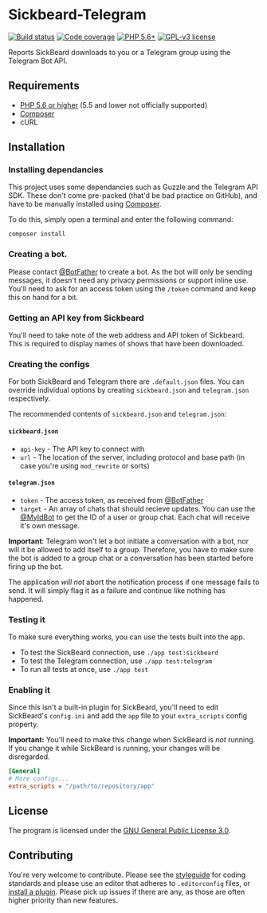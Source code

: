 # Sickbeard-Telegram

[![Build status][shield-build]][link-build]
[![Code coverage][shield-cover]][link-cover]
[![PHP 5.6+][shield-php]][php]
[![GPL-v3 license][shield-license]][license]

Reports SickBeard downloads to you or a Telegram group using the Telegram Bot
API.

## Requirements

 - [PHP 5.6 or higher][php] (5.5 and lower not officially supported)
 - [Composer][composer]
 - cURL

## Installation

### Installing dependancies

This project uses some dependancies such as Guzzle and the Telegram API SDK.
These don't come pre-packed (that'd be bad practice on GitHub), and have to be
manually installed using [Composer][composer].

To do this, simply open a terminal and enter the following command:
```shell
composer install
```

### Creating a bot.

Please contact [@BotFather][] to create a bot. As the bot will only be
sending messages, it doesn't need any privacy permissions or support inline use.
You'll need to ask for an access token using the `/token` command and keep this
on hand for a bit.

### Getting an API key from Sickbeard

You'll need to take note of the web address and API token of Sickbeard. This is
required to display names of shows that have been downloaded.

### Creating the configs

For both SickBeard and Telegram there are `.default.json` files. You can
override individual options by creating `sickbeard.json` and `telegram.json`
respectively.

The recommended contents of `sickbeard.json` and `telegram.json`:

#### `sickbeard.json`
 -  `api-key` - The API key to connect with
 -  `url` - The location of the server, including protocol and base path (in
    case you're using `mod_rewrite` or sorts)

#### `telegram.json`
 -  `token` - The access token, as received from [@BotFather][]
 -  `target` - An array of chats that should recieve updates. You can use the
    [@MyIdBot][] to get the ID of a user or group chat. Each chat will receive
    it's own message.

**Important**: Telegram won't let a bot initiate a conversation with a bot, nor
will it be allowed to add itself to a group. Therefore, you have to make sure
the bot is added to a group chat or a conversation has been started before
firing up the bot.

The application *will not* abort the notification process if one message fails
to send. It will simply flag it as a failure and continue like nothing has
happened.

### Testing it

To make sure everything works, you can use the tests built into the app.

 - To test the SickBeard connection, use `./app test:sickbeard`
 - To test the Telegram connection, use `./app test:telegram`
 - To run all tests at once, use `./app test`

### Enabling it

Since this isn't a built-in plugin for SickBeard, you'll need to edit
SickBeard's `config.ini` and add the `app` file to your `extra_scripts` config
property.

**Important:** You'll need to make this change when SickBeard is *not* running.
If you change it while SickBeard is running, your changes will be disregarded.

```ini
[General]
# More configs...
extra_scripts = "/path/to/repository/app"
```

## License

The program is licensed under the [GNU General Public License 3.0][license].

## Contributing

You're very welcome to contribute. Please see the [styleguide][] for coding
standards and please use an editor that adheres to `.editorconfig` files, or
[install a plugin][editorconfig]. Please pick up issues if there are any, as
those are often higher priority than new features.

<!-- Shield images -->
[shield-build]: https://img.shields.io/travis/roelofr/Sickbeard-Telegram.svg
[shield-cover]: https://img.shields.io/coveralls/roelofr/Sickbeard-Telegram.svg
[shield-php]: https://img.shields.io/badge/PHP-5.6%2B-8892BF.svg
[shield-license]: https://img.shields.io/github/license/roelofr/Sickbeard-Telegram.svg

<!-- Shield links -->
[link-build]: https://travis-ci.org/roelofr/SickBeard-Telegram
[link-cover]: https://coveralls.io/github/roelofr/SickBeard-Telegram

<!-- Telegram chats -->
[@BotFather]: https://telegram.me/BotFather
[@MyIdBot]: https://telegram.me/MyIdbot

<!-- Other links -->
[php]: https://secure.php.net/supported-versions.php
[license]: LICENSE
[composer]: https://getcomposer.org/
[styleguide]: STYLEGUIDE.md
[editorconfig]: http://editorconfig.org/#download

